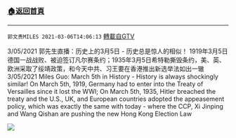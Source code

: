 ﻿###  [:house:返回首頁](https://github.com/ourhimalayas/txt)
---

`郭文贵MILES 2021-03-06T14:06:13` [轉載自GTV](https://gtv.org/web/#/UserInfo/5e596957357cc612d35a8044)

3/05/2021 郭先生直播：历史上的3月5日 - 历史总是惊人的相似！
1919年3月5日德国一战战败、被迫签订凡尔赛条约；1935年3月5日希特勒撕毁条约，美、英、欧洲采取了绥靖政策，和今天中共、习王要在香港推出新选举法如出一辙
3/05/2021 Miles Guo: March 5th in History - History is always shockingly similar! 
On March 5th, 1919, Germany had to enter into the Treaty of Versailles since it lost the WWI; On March 5th, 1935, Hitler breached the treaty and the U.S., UK, and European countries adopted the appeasement policy, which was exactly the same with today - where the CCP, Xi Jinping and Wang Qishan are pushing the new Hong Kong Election Law

[![](https://filegroup.gtv.org/cdn-cgi/image/width=600/https://filegroup.gtv.org/group6/web/20210306/14/06/0/0fe5dd9955c8ad0dcfe6f1ef0a62aba6.jpg)](https://filegroup.gtv.org/group6/web/20210306/14/06/0/90b22ba703e2682a89cabca9a4f0d6c4.mp4)